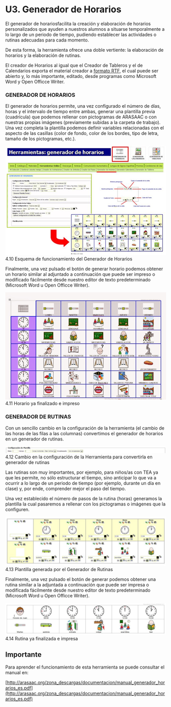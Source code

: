 
# U3. Generador de Horarios

El generador de horariosfacilita la creación y elaboración de horarios personalizados que ayuden a nuestros alumnos a situarse temporalmente a lo largo de un periodo de tiempo, pudiendo establecer las actividades o rutinas adecuadas para cada momento.

De esta forma, la herramienta ofrece una doble vertiente: la elaboración de horarios y la elaboración de rutinas.

El creador de Horarios al igual que el Creador de Tableros y el de Calendarios exporta el material creador a [formato RTF](http://es.wikipedia.org/wiki/RTF), el cual puede ser abierto y, lo más importante, editado, desde programas como Microsoft Word y Open Officce Writer.

### GENERADOR DE HORARIOS

El generador de horarios permite, una vez configurado el número de días, horas y el intervalo de tiempo entre ambas, generar una plantilla previa (cuadrícula) que podemos rellenar con pictogramas de ARASAAC o con nuestras propias imágenes (previamente subidas a la carpeta de trabajo). Una vez completa la plantilla podemos definir variables relacionadas con el aspecto de las casillas (color de fondo, color de los bordes, tipo de letra, tamaño de los pictogramas, etc.).

![](img/generador_horarios.JPG)
4.10 Esquema de funcionamiento del Generador de Horarios

Finalmente, una vez pulsado el botón de generar horario podemos obtener un horario similar al adjuntado a continuación que puede ser impreso o modificado fácilmente desde nuestro editor de texto predeterminado (Microsoft Word u Open Officce Writer).

![](img/Generador+de+Horarios+-+Horario+Final.jpg)
4.11 Horario ya finalizado e impreso

### GENERADOR DE RUTINAS

Con un sencillo cambio en la configuración de la herramienta (el cambio de las horas de las filas a las columnas) convertimos el generador de horarios en un generador de rutinas.

![](img/generador_rutinas.JPG)
4.12 Cambio en la configuración de la Herramienta para convertirla en generador de rutinas

Las rutinas son muy importantes, por ejemplo, para niños/as con TEA ya que les permite, no sólo estructurar el tiempo, sino anticipar lo que va a ocurrir a lo largo de un periodo de tiempo (por ejemplo, durante un día en clase) y, por ende, comprender mejor el paso del tiempo.

Una vez establecido el número de pasos de la rutina (horas) generamos la plantilla la cual pasaremos a rellenar con los pictogramas o imágenes que la configuren.

![](img/generador_rutinas_2.JPG)
4.13 Plantilla generada por el Generador de Rutinas

Finalmente, una vez pulsado el botón de generar podemos obtener una rutina similar a la adjuntada a continuación que puede ser impresa o modificada fácilmente desde nuestro editor de texto predeterminado (Microsoft Word u Open Officce Writer).

![](img/generador_rutinas_3.JPG)
4.14 Rutina ya finalizada e impresa

## Importante

Para aprender el funcionamiento de esta herramienta se puede consultar el manual en:

[http://arasaac.org/zona_descargas/documentacion/manual_generador_horarios_es.pdf](http://arasaac.org/zona_descargas/documentacion/manual_generador_horarios_es.pdf)


